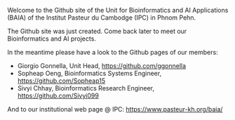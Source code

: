 Welcome to the Github site of the Unit for Bioinformatics and AI Applications (BAIA)
of the Institut Pasteur du Cambodge (IPC) in Phnom Pehn.

The Github site was just created. Come back later to meet our Bioinformatics and AI projects.

In the meantime please have a look to the Github pages of our members:
- Giorgio Gonnella, Unit Head, https://github.com/ggonnella
- Sopheap Oeng, Bioinformatics Systems Engineer, https://github.com/Sopheap15
- Sivyi Chhay, Bioinformatics Research Engineer, https://github.com/Sivyi099

And to our institutional web page @ IPC: https://www.pasteur-kh.org/baia/
